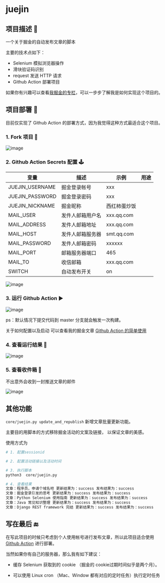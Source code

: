 # juejin


## 项目描述 🔑

一个关于掘金的自动发布文章的脚本    

主要的技术点如下：            
 
- Selenium 模拟浏览器操作     
- 滑块验证码识别
- request 发送 HTTP 请求   
- Github Action 部署项目 

如果你有兴趣可以查看[我掘金的专栏](https://juejin.cn/column/6980219687397228551)，可以一步步了解我是如何实现这个项目的。
  

## 项目部署 🥳

目前仅实现了 Github Action 的部署方式，因为我觉得这种方式最适合这个项目。   

### 1. Fork 项目 🔗    

![image](https://user-images.githubusercontent.com/21220871/124370460-a2464f80-dcaa-11eb-85b9-fbbb8552035b.png)


### 2. Github Action Secrets 配置  🕹    

| 变量 | 描述 |  示例 | 用途 |
| --- | --- |  --- |  --- |
| JUEJIN_USERNAME | 掘金登录帐号 |  xxx | 
| JUEJIN_PASSWORD | 掘金登录密码 | xxx |
| JUEJIN_NICKNAME | 掘金昵称 | 西红柿蛋炒饭 | 
| MAIL_USER | 发件人邮箱用户名 |  xxx.qq.com | 
| MAIL_ADDRESS | 发件人邮箱地址 | xxx.qq.com |
| MAIL_HOST | 发件人邮箱服务器 | smt.qq.com |
| MAIL_PASSWORD | 发件人邮箱密码 | xxxxxx |
| MAIL_PORT | 邮箱服务器端口 |  465 |
| MAIL_TO | 收信邮箱 | xxx.qq.com |
| SWITCH | 自动发布开关 | on |

![image](https://user-images.githubusercontent.com/21220871/124370464-ba1dd380-dcaa-11eb-9c51-30cab0fdf98c.png)     


### 3. 运行  Github Action ▶️

![image](https://user-images.githubusercontent.com/21220871/124370473-cf92fd80-dcaa-11eb-8238-e8f04a8c9828.png)
    
ps：默认情况下提交代码到 master 分支就会触发一次构建。   

关于如何配置以及启动 可以查看我的掘金文章 [ Github Action 的简单使用 ](https://juejin.cn/post/6969119163293892639)    

### 4. 查看运行结果 😬

![image](https://user-images.githubusercontent.com/21220871/124370571-bc346200-dcab-11eb-9a88-3f9067dc9047.png)


### 5. 查看收件箱 📮

不出意外会收到一封推送文章的邮件

![image](https://user-images.githubusercontent.com/21220871/124370449-85118100-dcaa-11eb-99a9-9ce0c5de57ae.png)

## 其他功能

`core/juejin.py update_and_republish` 新增文章批量更新功能。

主要目的用脚本的方式移除掘金活动的文案及链接， 以保证文章的美感。   

使用方式为

```bash
# 1. 配置sessionid

# 2. 配置活动链接以及活动时间

# 3. 执行脚本
python3  core/juejin.py

# 4. 查看结果
文章：程序员，申请个域名吧 更新结果为：success 发布结果为：success
文章：掘金登录引发的思考 更新结果为：success 发布结果为：success
文章：Python Selenium 使用指南 更新结果为：success 发布结果为：success
文章：Java 常见知识整理 更新结果为：success 发布结果为：success
文章：Django REST framework 完结 更新结果为：success 发布结果为：success
```




## 写在最后 🔚

在写此项目的时候只考虑到个人使用帐号进行发布文章，所以此项目适合使用  [Github Action](https://docs.github.com/cn/actions) 进行部署。

当然如果你有自己的服务器，那么我有如下建议：     

- 缓存 Selenium 获取到的 cookie （掘金的 cookie过期时间似乎是两个月）。

- 可以使用 Linux cron （Mac、Window 都有对应的定时任务）执行定时任务
